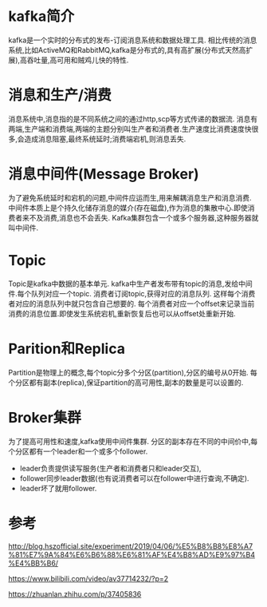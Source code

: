 # kafka简介
kafka是一个实时的分布式的发布-订阅消息系统和数据处理工具.
相比传统的消息系统,比如ActiveMQ和RabbitMQ,kafka是分布式的,具有高扩展(分布式天然高扩展),高吞吐量,高可用和贼鸡儿快的特性.

# 消息和生产/消费
消息系统中,消息指的是不同系统之间的通过http,scp等方式传递的数据流.
消息有两端,生产端和消费端,两端的主题分别叫生产者和消费者.生产速度比消费速度快很多,会造成消息阻塞,最终系统延时;消费端宕机,则消息丢失.

# 消息中间件(Message Broker)
为了避免系统延时和宕机的问题,中间件应运而生,用来解耦消息生产和消息消费.
中间件本质上是个持久化储存消息的媒介(存在磁盘),作为消息的集散中心.即使消费者来不及消费,消息也不会丢失.
Kafka集群包含一个或多个服务器,这种服务器就叫中间件.

# Topic
Topic是kafka中数据的基本单元.
kafka中生产者发布带有topic的消息,发给中间件.每个队列对应一个topic.
消费者订阅topic,获得对应的消息队列.
这样每个消费者对应的消息队列中就只包含自己想要的.
每个消费者对应一个offset来记录当前消费的消息位置.即使发生系统宕机,重新恢复后也可以从offset处重新开始.


# Parition和Replica
Partition是物理上的概念,每个topic分多个分区(partition),分区的编号从0开始.
每个分区都有副本(replica),保证partition的高可用性,副本的数量是可以设置的.


# Broker集群
为了提高可用性和速度,kafka使用中间件集群.
分区的副本存在不同的中间价中,每个分区都有一个leader和一个或多个follower.
- leader负责提供读写服务(生产者和消费者只和leader交互),
- follower同步leader数据(也有说消费者可以在follower中进行查询,不确定).
- leader坏了就用follower.

# 参考
http://blog.hszofficial.site/experiment/2019/04/06/%E5%B8%B8%E8%A7%81%E7%9A%84%E6%B6%88%E6%81%AF%E4%B8%AD%E9%97%B4%E4%BB%B6/

https://www.bilibili.com/video/av37714232/?p=2

https://zhuanlan.zhihu.com/p/37405836

